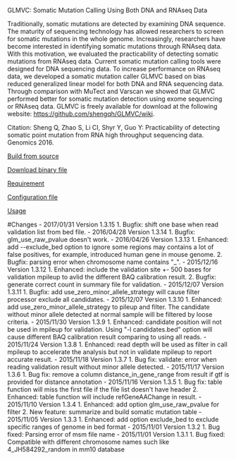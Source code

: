 GLMVC: Somatic Mutation Calling Using Both DNA and RNAseq Data

Traditionally, somatic mutations are detected by examining DNA sequence. The maturity of sequencing technology has allowed researchers to screen for somatic mutations in the whole genome. Increasingly, researchers have become interested in identifying somatic mutations through RNAseq data. With this motivation, we evaluated the practicability of detecting somatic mutations from RNAseq data. Current somatic mutation calling tools were designed for DNA sequencing data. To increase performance on RNAseq data, we developed a somatic mutation caller GLMVC based on bias reduced generalized linear model for both DNA and RNA sequencing data. Through comparison with MuTect and Varscan we showed that GLMVC performed better for somatic mutation detection using exome sequencing or RNAseq data. GLMVC is freely available for download at the following website: https://github.com/shengqh/GLMVC/wiki.

Citation: Sheng Q, Zhao S, Li CI, Shyr Y, Guo Y: Practicability of detecting somatic point mutation from RNA high throughput sequencing data. Genomics 2016.

[Build from source](https://github.com/shengqh/glmvc/wiki/Build-from-source)

[Download binary file](https://github.com/shengqh/glmvc/releases)

[Requirement](https://github.com/shengqh/glmvc/wiki/Requirement)

[Configuration file](https://github.com/shengqh/glmvc/wiki/Configuration-file)

[Usage](https://github.com/shengqh/glmvc/wiki/Usage)

<a name="Changes"/>
#Changes
- 2017/01/31 Version 1.3.15
 1. Bugfix: shift one base when read validation list from bed file.
- 2016/04/28 Version 1.3.14
 1. Bugfix: glm_use_raw_pvalue doesn't work.
- 2016/04/26 Version 1.3.13
 1. Enhanced: add --exclude_bed option to ignore some regions may contains a lot of false positives, for example, introduced human gene in mouse genome.
 2. Bugfix: parsing error when chromosome name contains "_".
- 2015/12/16 Version 1.3.12
 1. Enhanced: include the validation site +- 500 bases for validation mpileup to avlid the different BAQ calibration result.
 2. Bugfix: generate correct count in summary file for validation.
- 2015/12/07 Version 1.3.11
 1. Bugfix: add use_zero_minor_allele_strategy will cause filter processor exclude all candidates.
- 2015/12/07 Version 1.3.10
 1. Enhanced: add use_zero_minor_allele_strategy to pileup and filter. The candidate without minor allele detected at normal sample will be filtered by loose criteria.
- 2015/11/30 Version 1.3.9
 1. Enhanced: candidate position will not be used in mpileup for validation. Using "-l candidates.bed" option will cause different BAQ calibration result comparing to using all reads.
- 2015/11/24 Version 1.3.8
 1. Enhanced: read depth will be used as filter in call mpileup to accelerate the analysis but not in validate mpileup to report accurate result.
- 2015/11/18 Version 1.3.7
 1. Bug fix: validate: error when reading validation result without minor allele detected.
- 2015/11/17 Version 1.3.6
 1. Bug fix: remove a column distance_in_gene_range from result if gtf is provided for distance annotation
- 2015/11/16 Version 1.3.5
 1. Bug fix: table function will miss the first file if the file list doesn't have header
 2. Enhanced: table function will include refGeneAAChange in result.
- 2015/11/10 Version 1.3.4
 1. Enhanced: add option glm_use_raw_pvalue for filter
 2. New feature: summarize and build somatic mutation table
- 2015/11/05 Version 1.3.3
 1. Enhanced: add option exclude_bed to exclude specific ranges of genome in bed format
- 2015/11/01 Version 1.3.2
 1. Bug fixed: Parsing error of msm file name
- 2015/11/01 Version 1.3.1
 1. Bug fixed: Compatible with different chromosome names such like 4_JH584292_random in mm10 database
